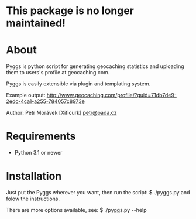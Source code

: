 This package is no longer maintained!
============================================================================

About
============================================================================
Pyggs is python script for generating geocaching statistics and uploading
them to users's profile at geocaching.com.

Pyggs is easily extensible via plugin and templating system.

Example output:
http://www.geocaching.com/profile/?guid=71db7de9-2edc-4ca1-a255-784057c8973e

Author: Petr Morávek [Xificurk] <petr@pada.cz>

Requirements
============================================================================
* Python 3.1 or newer

Installation
============================================================================
Just put the Pyggs wherever you want, then run the script:
$ ./pyggs.py
and folow the instructions.

There are more options available, see:
$ ./pyggs.py --help


